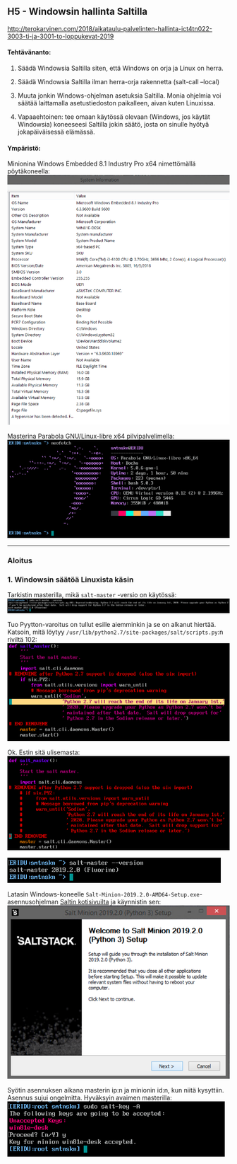 ## H5 - Windowsin hallinta Saltilla

http://terokarvinen.com/2018/aikataulu-palvelinten-hallinta-ict4tn022-3003-ti-ja-3001-to-loppukevat-2019

#### Tehtävänanto:

1. Säädä Windowsia Saltilla siten, että Windows on orja ja Linux on herra.

2. Säädä Windowsia Saltilla ilman herra-orja rakennetta (salt-call –local)

3. Muuta jonkin Windows-ohjelman asetuksia Saltilla. Monia ohjelmia voi säätää laittamalla asetustiedoston paikalleen, aivan kuten Linuxissa.

4. Vapaaehtoinen: tee omaan käytössä olevaan (Windows, jos käytät Windowsia) koneeseesi Saltilla jokin säätö, josta on sinulle hyötyä jokapäiväisessä elämässä.

#### Ympäristö:

Minionina Windows Embedded 8.1 Industry Pro x64 nimettömällä pöytäkoneella:\
![windows-info](/assignments/H5/images/win-info.png)

Masterina Parabola GNU/Linux-libre x64 pilvipalvelimella:
![linux-info](/assignments/H5/images/linux-info.png)

---

### Aloitus

### 1. Windowsin säätöä Linuxista käsin

Tarkistin masterilla, mikä `salt-master` -versio on käytössä:\
![master-version-1](/assignments/H5/images/master-version-1.png)

Tuo Pyytton-varoitus on tullut esille aiemminkin ja se on alkanut hiertää. Katsoin, mitä löytyy `/usr/lib/python2.7/site-packages/salt/scripts.py`:n riviltä 102:\
![python-warning-1](/assignments/H5/images/python-warning-1.png)

Ok. Estin sitä ulisemasta:\
![python-warning-2](/assignments/H5/images/python-warning-2.png)

![master-version-2](/assignments/H5/images/master-version-2.png)

Latasin Windows-koneelle `Salt-Minion-2019.2.0-AMD64-Setup.exe`-asennusohjelman [Saltin kotisivuilta](https://docs.saltstack.com/en/latest/topics/installation/windows.html) ja käynnistin sen:\
![win-install](/assignments/H5/images/win-install.png)

Syötin asennuksen aikana masterin ip:n ja minionin id:n, kun niitä kysyttiin.\
Asennus sujui ongelmitta. Hyväksyin avaimen masterilla:\
![accept-key](/assignments/H5/images/accept-key.png)

